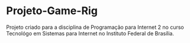 # Projeto-Game-Rig
Projeto criado para a disciplina de Programação para Internet 2 no curso Tecnológo em Sistemas para Internet no Instituto Federal de Brasília.
